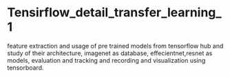 # Tensirflow_detail_transfer_learning_1
feature extraction and usage of pre trained models from tensorflow hub and study of their architecture, imagenet as database, effecientnet,resnet as models, evaluation and tracking and recording and visualization using tensorboard.
